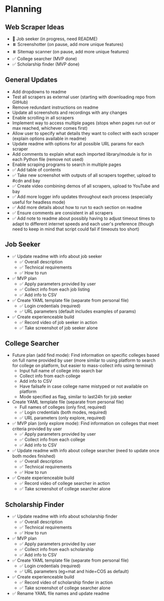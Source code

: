 # Planning

## Web Scraper Ideas
- 🚧 Job seeker (in progress, need README)
- ⏸️ Screenshotter (on pause, add more unique features)
- ⏸️ Sitemap scanner (on pause, add more unique features)
- ✅ College searcher (MVP done)
- ✅ Scholarship finder (MVP done)

## General Updates
- Add dropdowns to readme
- Test all scrapers as external user (starting with downloading repo from GitHub)
- Remove redundant instructions on readme
- Update all screenshots and recordings with any changes
- Enable scrolling in all scrapers
- Implement way to access multiple pages (stops when pages run out or max reached, whichever comes first)
- Allow user to specify what details they want to collect with each scraper (explain options available in readme)
- Update readme with options for all possible URL params for each scraper
- Add comments to explain what each imported library/module is for in each Python file (remove not used)
- Enable scraping programs to search in multiple pages
- ✅ Add table of contents
- ✅ Take new screenshot with outputs of all scrapers together, upload to #cdn and bay
- ✅ Create video combining demos of all scrapers, upload to YouTube and bay
- ✅ Add more logger info updates throughout each process (especially useful for headless mode)
- ✅ Add more details about how to run to each section on readme
- ✅ Ensure comments are consistent in all scrapers
- ✅ Add note to readme about possibly having to adjust timeout times to adapt to different internet speeds and each user's preference (though need to keep in mind that script could fail if timeouts too short)

## Job Seeker
- ✅ Update readme with info about job seeker
    - ✅ Overall description
    - ✅ Technical requirements
    - ✅ How to run
- ✅ MVP plan
    - ✅ Apply parameters provided by user
    - ✅ Collect info from each job listing
    - ✅ Add info to CSV
- ✅ Create YAML template file (separate from personal file)
    - ✅ Login credentials (required)
    - ✅ URL parameters (default includes examples of params)
- ✅ Create experienceable build
    - ✅ Record video of job seeker in action
    - ✅ Take screenshot of job seeker alone

## College Searcher
- Future plan (add find mode): Find information on specific colleges based on full name provided by user (more similar to using platform to search for college on platform, but easier to mass-collect info using terminal)
    - Input full name of college into search bar
    - Collect info from each college
    - Add info to CSV
    - Have failsafe in case college name mistyped or not available on platform
    - Mode specified as flag, similar to last24h for job seeker
- Create YAML template file (separate from personal file)
    - Full names of colleges (only find, required)
    - ✅ Login credentials (both modes, required)
    - ✅ URL parameters (only explore, required)
- ✅ MVP plan (only explore mode): Find information on colleges that meet criteria provided by user
    - ✅ Apply parameters provided by user
    - ✅ Collect info from each college
    - ✅ Add info to CSV
- ✅ Update readme with info about college searcher (need to update once both modes finished)
    - ✅ Overall description
    - ✅ Technical requirements
    - ✅ How to run
- ✅ Create experienceable build
    - ✅ Record video of college searcher in action
    - ✅ Take screenshot of college searcher alone

## Scholarship Finder
- ✅ Update readme with info about scholarship finder
    - ✅ Overall description
    - ✅ Technical requirements
    - ✅ How to run
- ✅ MVP plan
    - ✅ Apply parameters provided by user
    - ✅ Collect info from each scholarship
    - ✅ Add info to CSV
- ✅ Create YAML template file (separate from personal file)
    - ✅ Login credentials (required)
    - ✅ URL parameters (eg=mat and hide=COS as default)
- ✅ Create experienceable build
    - ✅ Record video of scholarship finder in action
    - ✅ Take screenshot of college searcher alone
- ✅ Rename YAML file names and update readme